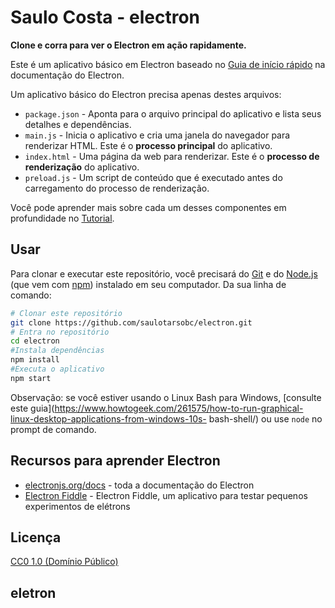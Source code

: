 # Saulo Costa - electron

**Clone e corra para ver o Electron em ação rapidamente.**

Este é um aplicativo básico em Electron baseado no [Guia de início rápido](https://electronjs.org/docs/latest/tutorial/quick-start) na documentação do Electron.

Um aplicativo básico do Electron precisa apenas destes arquivos:

- `package.json` - Aponta para o arquivo principal do aplicativo e lista seus detalhes e dependências.
- `main.js` - Inicia o aplicativo e cria uma janela do navegador para renderizar HTML. Este é o **processo principal** do aplicativo.
- `index.html` - Uma página da web para renderizar. Este é o **processo de renderização** do aplicativo.
- `preload.js` - Um script de conteúdo que é executado antes do carregamento do processo de renderização.

Você pode aprender mais sobre cada um desses componentes em profundidade no [Tutorial](https://electronjs.org/docs/latest/tutorial/tutorial-prerequisites).

## Usar

Para clonar e executar este repositório, você precisará do [Git](https://git-scm.com) e do [Node.js](https://nodejs.org/en/download/) (que vem com [npm](http://npmjs.com)) instalado em seu computador. Da sua linha de comando:

```bash
# Clonar este repositório
git clone https://github.com/saulotarsobc/electron.git
# Entra no repositório
cd electron
#Instala dependências
npm install
#Executa o aplicativo
npm start
```

Observação: se você estiver usando o Linux Bash para Windows, [consulte este guia](https://www.howtogeek.com/261575/how-to-run-graphical-linux-desktop-applications-from-windows-10s- bash-shell/) ou use `node` no prompt de comando.

## Recursos para aprender Electron

- [electronjs.org/docs](https://electronjs.org/docs) - toda a documentação do Electron
- [Electron Fiddle](https://electronjs.org/fiddle) - Electron Fiddle, um aplicativo para testar pequenos experimentos de elétrons

## Licença

[CC0 1.0 (Domínio Público)](LICENSE.md)

## eletron
